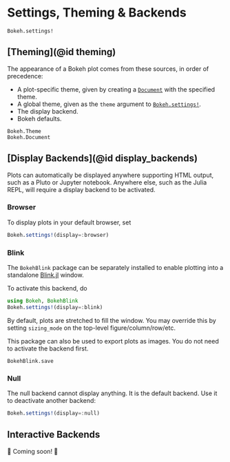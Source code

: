 # Settings, Theming & Backends

```@docs
Bokeh.settings!
```

## [Theming](@id theming)

The appearance of a Bokeh plot comes from these sources, in order of precedence:
- A plot-specific theme, given by creating a [`Document`](@ref) with the specified theme.
- A global theme, given as the `theme` argument to [`Bokeh.settings!`](@ref).
- The display backend.
- Bokeh defaults.

```@docs
Bokeh.Theme
Bokeh.Document
```

## [Display Backends](@id display_backends)

Plots can automatically be displayed anywhere supporting HTML output, such as a Pluto or
Jupyter notebook. Anywhere else, such as the Julia REPL, will require a display backend to
be activated.

### Browser

To display plots in your default browser, set
```julia
Bokeh.settings!(display=:browser)
```

### Blink

The `BokehBlink` package can be separately installed to enable plotting into a standalone
[Blink.jl](https://github.com/JuliaGizmos/Blink.jl) window.

To activate this backend, do
```julia
using Bokeh, BokehBlink
Bokeh.settings!(display=:blink)
```

By default, plots are stretched to fill the window. You may override this by setting
`sizing_mode` on the top-level figure/column/row/etc.

This package can also be used to export plots as images. You do not need to activate the
backend first.

```@docs
BokehBlink.save
```

### Null

The null backend cannot display anything. It is the default backend. Use it to deactivate
another backend:
```julia
Bokeh.settings!(display=:null)
```

## Interactive Backends

🚧 Coming soon! 🚧
